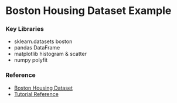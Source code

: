 # Boston Housing Dataset Example

### Key Libraries
* sklearn.datasets boston
* pandas DataFrame
* matplotlib histogram & scatter
* numpy polyfit

### Reference
* [Boston Housing Dataset](https://www.cs.toronto.edu/~delve/data/boston/bostonDetail.html)
* [Tutorial Reference](https://amitg0161.medium.com/sklearn-linear-regression-tutorial-with-boston-house-dataset-cde74afd460a)
